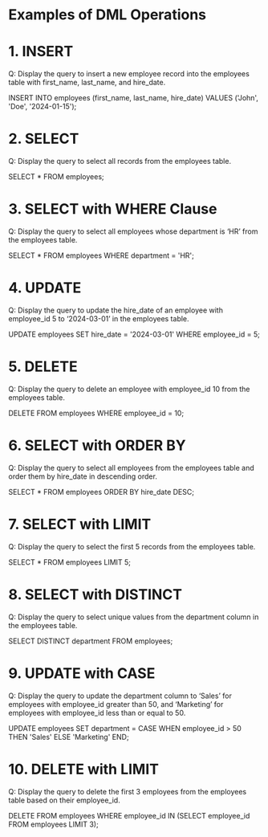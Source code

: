 # Examples of DML Operations

# 1. INSERT 

Q: Display the query to insert a new employee record into the employees table with first_name, last_name, and hire_date.

INSERT INTO employees (first_name, last_name, hire_date)
VALUES ('John', 'Doe', '2024-01-15');

# 2. SELECT

Q: Display the query to select all records from the employees table.

SELECT * FROM employees;

# 3. SELECT with WHERE Clause

Q: Display the query to select all employees whose department is ‘HR’ from the employees table.

SELECT * FROM employees
WHERE department = 'HR';

# 4. UPDATE

Q: Display the query to update the hire_date of an employee with employee_id 5 to ‘2024-03-01’ in the employees table.

UPDATE employees
SET hire_date = '2024-03-01'
WHERE employee_id = 5;

# 5. DELETE

Q: Display the query to delete an employee with employee_id 10 from the employees table.

DELETE FROM employees
WHERE employee_id = 10;

# 6. SELECT with ORDER BY

Q: Display the query to select all employees from the employees table and order them by hire_date in descending order.

SELECT * FROM employees
ORDER BY hire_date DESC;

# 7. SELECT with LIMIT

Q: Display the query to select the first 5 records from the employees table.

SELECT * FROM employees
LIMIT 5;

# 8. SELECT with DISTINCT

Q: Display the query to select unique values from the department column in the employees table.

SELECT DISTINCT department FROM employees;

# 9. UPDATE with CASE

Q: Display the query to update the department column to ‘Sales’ for employees with employee_id greater than 50, and ‘Marketing’ for employees with employee_id less than or equal to 50.

UPDATE employees
SET department = CASE 
                    WHEN employee_id > 50 THEN 'Sales'
                    ELSE 'Marketing'
                  END;

# 10. DELETE with LIMIT

Q: Display the query to delete the first 3 employees from the employees table based on their employee_id.

DELETE FROM employees
WHERE employee_id IN (SELECT employee_id FROM employees LIMIT 3);
